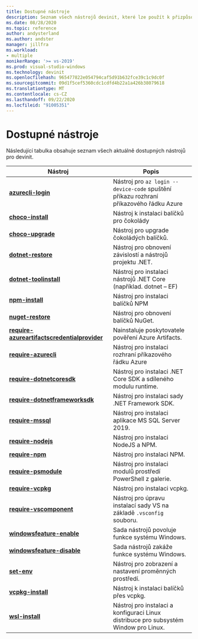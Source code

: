 ```yaml
---
title: Dostupné nástroje
description: Seznam všech nástrojů devinit, které lze použít k přizpůsobení vývojového prostředí.
ms.date: 08/28/2020
ms.topic: reference
author: andysterland
ms.author: andster
manager: jillfra
ms.workload:
- multiple
monikerRange: '>= vs-2019'
ms.prod: visual-studio-windows
ms.technology: devinit
ms.openlocfilehash: 965477822e054794caf5d91b632fce39c1c9dc0f
ms.sourcegitcommit: 09d1f5cef5360cdc1cdfd4b22a1a426b38079618
ms.translationtype: MT
ms.contentlocale: cs-CZ
ms.lasthandoff: 09/22/2020
ms.locfileid: "91005351"
---
```

# <a name="available-tools"></a>Dostupné nástroje

Následující tabulka obsahuje seznam všech aktuálně dostupných nástrojů pro devinit.

| Nástroj                                                                                             | Popis                                                                                                 |
|--------------------------------------------------------------------------------------------------|-------------------------------------------------------------------------------------------------------------|
| [**azurecli-login**](tool-azurecli-login.md)                                                     | Nástroj pro `az login --device-code` spuštění příkazu rozhraní příkazového řádku Azure                                             |
| [**choco-install**](tool-choco-install.md)                                                       | Nástroj k instalaci balíčků pro čokolády                                                                        |
| [**choco-upgrade**](tool-choco-upgrade.md)                                                       | Nástroj pro upgrade čokoládých balíčků.                                                                       |
| [**dotnet-restore**](tool-dotnet-restore.md)                                                     | Nástroj pro obnovení závislostí a nástrojů projektu .NET.                                               |
| [**dotnet-toolinstall**](tool-dotnet-toolinstall.md)                                             | Nástroj pro instalaci nástrojů .NET Core (například. dotnet – EF)                                                |
| [**npm-install**](tool-npm-install.md)                                                           | Nástroj pro instalaci balíčků NPM                                                                               |
| [**nuget-restore**](tool-nuget-restore.md)                                                       | Nástroj pro obnovení balíčků NuGet.                                                                         |
| [**require-azureartifactscredentialprovider**](tool-require-azureartifactscredentialprovider.md) | Nainstaluje poskytovatele pověření Azure Artifacts.                                                           |
| [**require-azurecli**](tool-require-azurecli.md)                                                 | Nástroj pro instalaci rozhraní příkazového řádku Azure                                                                              |
| [**require-dotnetcoresdk**](tool-require-dotnetcoresdk.md)                                       | Nástroj pro instalaci .NET Core SDK a sdíleného modulu runtime.                                                       |
| [**require-dotnetframeworksdk**](tool-require-dotnetframeworksdk.md)                             | Nástroj pro instalaci sady .NET Framework SDK.                                                                     |
| [**require-mssql**](tool-require-mssql.md)                                                       | Nástroj pro instalaci aplikace MS SQL Server 2019.                                                                         |
| [**require-nodejs**](tool-require-nodejs.md)                                                     | Nástroj pro instalaci NodeJS a NPM.                                                                             |
| [**require-npm**](tool-require-npm.md)                                                           | Nástroj pro instalaci NPM.                                                                                        |
| [**require-psmodule**](tool-require-psmodule.md)                                                 | Nástroj pro instalaci modulů prostředí PowerShell z galerie.                                                        |
| [**require-vcpkg**](tool-require-vcpkg.md)                                                       | Nástroj pro instalaci vcpkg.                                                                                      |
| [**require-vscomponent**](tool-require-vscomponent.md)                                           | Nástroj pro úpravu instalací sady VS na základě `.vsconfig` souboru.                                                |
| [**windowsfeature-enable**](tool-windowsfeature-enable.md)                                       | Sada nástrojů povoluje funkce systému Windows.                                                                           |
| [**windowsfeature-disable**](tool-windowsfeature-disable.md)                                     | Sada nástrojů zakáže funkce systému Windows.                                                                          |
| [**set-env**](tool-set-env.md)                                                                   | Nástroj pro zobrazení a nastavení proměnných prostředí.                                                                 |
| [**vcpkg-install**](tool-vcpkg-install.md)                                                       | Nástroj k instalaci balíčků přes vcpkg.                                                                         |
| [**wsl-install**](tool-wsl-install.md)                                                           | Nástroj pro instalaci a konfiguraci Linux distribuce pro subsystém Window pro Linux.                             |
